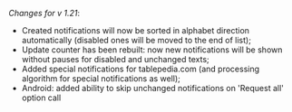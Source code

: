 _Changes for v 1.21_:
- Created notifications will now be sorted in alphabet direction automatically (disabled ones will be moved to the end of list);
- Update counter has been rebuilt: now new notifications will be shown without pauses for disabled and unchanged texts;
- Added special notifications for tablepedia.com (and processing algorithm for special notifications as well);
- Android: added ability to skip unchanged notifications on 'Request all' option call
